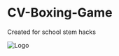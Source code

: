 # CV-Boxing-Game
Created for school stem hacks

![Logo](https://github.com/AaronXu07/CV-Boxing-Game/assets/121455537/249ce2de-d0cf-437d-9619-b4ddc29afb2a)
